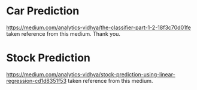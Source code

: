 # Car Prediction
https://medium.com/analytics-vidhya/the-classifier-part-1-2-18f3c70d01fe  taken reference from this medium.
Thank you.

# Stock Prediction
https://medium.com/analytics-vidhya/stock-prediction-using-linear-regression-cd1d8351f53 taken reference from this medium.


